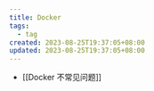 ```yaml
---
title: Docker
tags:
  - tag
created: 2023-08-25T19:37:05+08:00
updated: 2023-08-25T19:37:05+08:00
---
```


- [[Docker 不常见问题]]
